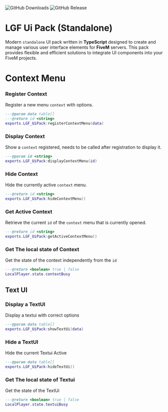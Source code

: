![GitHub Downloads](https://img.shields.io/github/downloads/ENT510/LGF_UiPack/total?logo=github)
![GitHub Release](https://img.shields.io/github/v/release/ENT510/LGF_UiPack?logo=github)


# LGF Ui Pack (Standalone)

Modern `standalone` UI pack written in **TypeScript** designed to create and manage various user interface elements for **FiveM** servers. This pack provides flexible and efficient solutions to integrate UI components into your FiveM projects.

# Context Menu

### Register Context 
Register a new menu `context` with options.

```lua
---@param data table[] 
---@return id <string> 
exports.LGF_UiPack:registerContextMenu(data)
```

### Display Context 
Show a `context` registered, needs to be called after registration to display it.

```lua
---@param id <string> 
exports.LGF_UiPack:displayContextMenu(id)
```

### Hide Context 
Hide the currently active `context` menu.

```lua
---@return id <string> 
exports.LGF_UiPack:hideContextMenu()
```

### Get Active Context
Retrieve the current `id` of the `context` menu that is currently opened.

```lua
---@return id <string>
exports.LGF_UiPack:getActiveContextMenu()
```

### Get The local state of Context
Get the state of the context independently from the `id`

```lua
---@return <boolean> true | false
LocalPlayer.state.contextBusy
```

## Text UI

### Display a TextUI 
Display a textui with correct options

```lua
---@param data table[] 
exports.LGF_UiPack:showTextUi(data)
```

### Hide a TextUI 
Hide the current Textui Active

```lua
---@param data table[] 
exports.LGF_UiPack:hideTextUi()
```

### Get The local state of Textui
Get the state of the TextUi

```lua
---@return <boolean> true | false
LocalPlayer.state.textuiBusy
```

